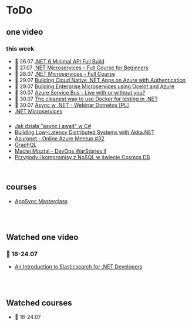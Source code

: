 # ToDo

## one video

### this week

- 📅 26.07 [.NET 6 Minimal API Full Build](https://www.youtube.com/watch?v=5YB49OEmbbE)
- 📅 27.07 [.NET Microservices – Full Course for Beginners](https://www.youtube.com/watch?v=ByYyk8eMG6c)
- 📅 28.07 [.NET Microservices – Full Course](https://www.youtube.com/watch?v=DgVjEo3OGBI)
- 📅 29.07 [Building Cloud Native .NET Apps on Azure with Authentication](https://www.youtube.com/watch?v=-4J3qWFozSs)
- 📅 29.07 [Building Enterprise Microservices using Ocelot and Azure](https://www.youtube.com/watch?v=F9Nx5Ho8h6w)
- 📅 30.07 [Azure Service Bus - Live with or without you?](https://www.youtube.com/watch?v=3C1zISCZnxQ)
- 📅 30.07 [The cleanest way to use Docker for testing in .NET](https://www.youtube.com/watch?v=8IRNC7qZBmk)
- 📅 30.07 [Async w .NET - Webinar Dotnetos [PL]](https://www.youtube.com/watch?v=_l56OAAuRoU)
- [.NET Microservices](https://learn.dotnetmicroservices.com/)

###

- [Jak działa "async i await" w C#](https://www.youtube.com/watch?v=lhuJQpiko6Q)
- [Building Low-Latency Distributed Systems with Akka.NET](https://www.youtube.com/watch?v=L5tDTJ4xikQ)
- [Azuronet - Online Azure Meetup #32](https://www.youtube.com/watch?v=psI-Cz-vHpc)
- [GraphQL](https://www.youtube.com/watch?v=nCLSfJMihsg)
- [Maciej Misztal - DevOps WarStories II](https://www.youtube.com/watch?v=QyERZgc-Fvk)
- [Przygody i kompromisy z NoSQL w świecie Cosmos DB](https://www.youtube.com/watch?v=PLBGYCNIeFo)

<br/>

## courses

- [AppSync Masterclass](https://theburningmonk.thinkific.com/courses/take/appsync-masterclass-premium)

<br/><br/>

## Watched one video

### 📅 18-24.07

- [An Introduction to Elasticsearch for .NET Developers](https://www.youtube.com/watch?v=_mbsMKymGjk)

<br/><br/>

## Watched courses

- 📅 18-24.07
